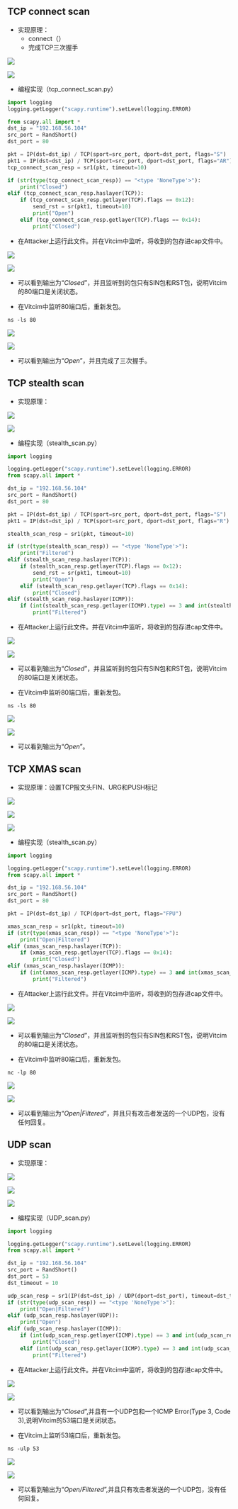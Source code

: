## TCP connect scan

- 实现原理：
  - connect（）
  - 完成TCP三次握手

![](C:/ns-chap05/images/tcp_cs1.png)

![](C:/ns-chap05/images/tcp_cs2.png)

- 编程实现（tcp_connect_scan.py）

```python
import logging
logging.getLogger("scapy.runtime").setLevel(logging.ERROR)

from scapy.all import *
dst_ip = "192.168.56.104"
src_port = RandShort()
dst_port = 80

pkt = IP(dst=dst_ip) / TCP(sport=src_port, dport=dst_port, flags="S")
pkt1 = IP(dst=dst_ip) / TCP(sport=src_port, dport=dst_port, flags="AR")
tcp_connect_scan_resp = sr1(pkt, timeout=10)

if (str(type(tcp_connect_scan_resp)) == "<type 'NoneType'>"):
    print("Closed")
elif (tcp_connect_scan_resp.haslayer(TCP)):
    if (tcp_connect_scan_resp.getlayer(TCP).flags == 0x12):
        send_rst = sr(pkt1, timeout=10)
        print("Open")
    elif (tcp_connect_scan_resp.getlayer(TCP).flags == 0x14):
        print("Closed")

```
- 在Attacker上运行此文件。并在Vitcim中监听，将收到的包存进cap文件中。

![](C:/ns-chap05/images/tcs_a.png)

![](C:/ns-chap05/images/tss_w.png)

- 可以看到输出为“*Closed*”，并且监听到的包只有SIN包和RST包，说明Vitcim的80端口是关闭状态。

- 在Vitcim中监听80端口后，重新发包。

``` 
ns -ls 80
```

![](C:/ns-chap05/images/tcs_aa.png)

![](C:/ns-chap05/images/tcs_ww.png)

- 可以看到输出为“*Open*”，并且完成了三次握手。

## TCP stealth scan

- 实现原理：

![](C:/ns-chap05/images/ts_scan1.png)

![](C:/ns-chap05/images/tcp_cs2.png)

- 编程实现（stealth_scan.py）

```python
import logging

logging.getLogger("scapy.runtime").setLevel(logging.ERROR)
from scapy.all import *

dst_ip = "192.168.56.104"
src_port = RandShort()
dst_port = 80

pkt = IP(dst=dst_ip) / TCP(sport=src_port, dport=dst_port, flags="S")
pkt1 = IP(dst=dst_ip) / TCP(sport=src_port, dport=dst_port, flags="R")

stealth_scan_resp = sr1(pkt, timeout=10)

if (str(type(stealth_scan_resp)) == "<type 'NoneType'>"):
    print("Filtered")
elif (stealth_scan_resp.haslayer(TCP)):
    if (stealth_scan_resp.getlayer(TCP).flags == 0x12):
        send_rst = sr(pkt1, timeout=10)
        print("Open")
    elif (stealth_scan_resp.getlayer(TCP).flags == 0x14):
        print("Closed")
elif (stealth_scan_resp.haslayer(ICMP)):
    if (int(stealth_scan_resp.getlayer(ICMP).type) == 3 and int(stealth_scan_resp.getlayer(ICMP).code) in [1, 2, 3, 9, 10, 13]):
        print("Filtered")

```
- 在Attacker上运行此文件。并在Vitcim中监听，将收到的包存进cap文件中。

![](C:/ns-chap05/images/tss_a.png)

![](C:/ns-chap05/images/tss_w.png)

- 可以看到输出为“*Closed*”，并且监听到的包只有SIN包和RST包，说明Vitcim的80端口是关闭状态。


- 在Vitcim中监听80端口后，重新发包。

``` 
ns -ls 80
```

![](C:/ns-chap05/images/tss__aa.png)

![](C:/ns-chap05/images/tss_ww.png)

- 可以看到输出为“*Open*”。

## TCP XMAS scan
 - 实现原理：设置TCP报文头FIN、URG和PUSH标记

![](C:/ns-chap05/images/tx_scan1.png)

![](C:/ns-chap05/images/tx_scan2.png)

![](C:/ns-chap05/images/tx_scan3.png)


- 编程实现（stealth_scan.py）


```python
import logging

logging.getLogger("scapy.runtime").setLevel(logging.ERROR)
from scapy.all import *

dst_ip = "192.168.56.104"
src_port = RandShort()
dst_port = 80

pkt = IP(dst=dst_ip) / TCP(dport=dst_port, flags="FPU")

xmas_scan_resp = sr1(pkt, timeout=10)
if (str(type(xmas_scan_resp)) == "<type 'NoneType'>"):
    print("Open|Filtered")
elif (xmas_scan_resp.haslayer(TCP)):
    if (xmas_scan_resp.getlayer(TCP).flags == 0x14):
        print("Closed")
elif (xmas_scan_resp.haslayer(ICMP)):
    if (int(xmas_scan_resp.getlayer(ICMP).type) == 3 and int(xmas_scan_resp.getlayer(ICMP).code) in [1, 2, 3, 9, 10, 13]):
        print("Filtered")

```
- 在Attacker上运行此文件。并在Vitcim中监听，将收到的包存进cap文件中。

![](C:/ns-chap05/images/txs_aa.png)

![](C:/ns-chap05/images/txs_ww.png)

- 可以看到输出为“*Closed*”，并且监听到的包只有SIN包和RST包，说明Vitcim的80端口是关闭状态。

- 在Vitcim中监听80端口后，重新发包。

``` 
nc -lp 80
```


![](C:/ns-chap05/images/txs_a.png)

![](C:/ns-chap05/images/txs_w.png)

- 可以看到输出为“*Open|Filtered*”，并且只有攻击者发送的一个UDP包，没有任何回复。

## UDP scan

- 实现原理：

![](C:/ns-chap05/images/UDP.png)

![](C:/ns-chap05/images/UDP2.png)

![](C:/ns-chap05/images/UDP3.png)

- 编程实现（UDP_scan.py）


```python
import logging

logging.getLogger("scapy.runtime").setLevel(logging.ERROR)
from scapy.all import *

dst_ip = "192.168.56.104"
src_port = RandShort()
dst_port = 53
dst_timeout = 10

udp_scan_resp = sr1(IP(dst=dst_ip) / UDP(dport=dst_port), timeout=dst_timeout)
if (str(type(udp_scan_resp)) == "<type 'NoneType'>"):
    print("Open|Filtered")
elif (udp_scan_resp.haslayer(UDP)):
    print("Open")
elif (udp_scan_resp.haslayer(ICMP)):
    if (int(udp_scan_resp.getlayer(ICMP).type) == 3 and int(udp_scan_resp.getlayer(ICMP).code) == 3):
        print("Closed")
    elif (int(udp_scan_resp.getlayer(ICMP).type) == 3 and int(udp_scan_resp.getlayer(ICMP).code) in [1, 2, 9, 10, 13]):
        print("Filtered")

```

- 在Attacker上运行此文件。并在Vitcim中监听，将收到的包存进cap文件中。

![](C:/ns-chap05/images/udp_aa.png)

![](C:/ns-chap05/images/udp_ww.png)

- 可以看到输出为“*Closed*”,并且有一个UDP包和一个ICMP Error(Type 3, Code 3),说明Vitcim的53端口是关闭状态。


- 在Vitcim上监听53端口后，重新发包。

``` 
ns -ulp 53 
```
![](C:/ns-chap05/images/udp_a.png)

![](C:/ns-chap05/images/udp_w.png)

- 可以看到输出为“*Open/Filtered*”,并且只有攻击者发送的一个UDP包，没有任何回复。